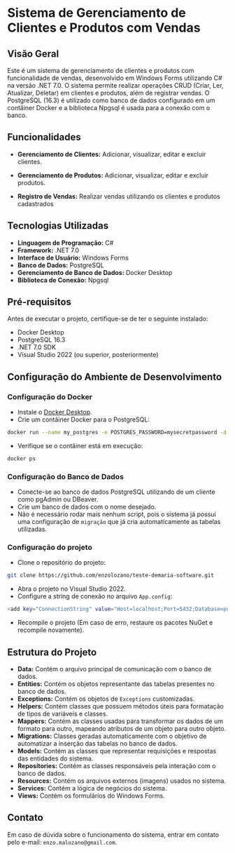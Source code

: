
# Sistema de Gerenciamento de Clientes e Produtos com Vendas

## Visão Geral

Este é um sistema de gerenciamento de clientes e produtos com funcionalidade de vendas, desenvolvido em Windows Forms utilizando C# na versão .NET 7.0. O sistema permite realizar operações CRUD (Criar, Ler, Atualizar, Deletar) em clientes e produtos, além de registrar vendas. O PostgreSQL (16.3) é utilizado como banco de dados configurado em um contâiner Docker e a biblioteca Npgsql é usada para a conexão com o banco.

## Funcionalidades

- **Gerenciamento de Clientes:** Adicionar, visualizar, editar e excluir clientes.

- **Gerenciamento de Produtos:** Adicionar, visualizar, editar e excluir produtos.

- **Registro de Vendas:** Realizar vendas utilizando os clientes e produtos cadastrados

## Tecnologias Utilizadas

- **Linguagem de Programação:** C#
- **Framework:** .NET 7.0
- **Interface de Usuário:** Windows Forms
- **Banco de Dados:** PostgreSQL
- **Gerenciamento de Banco de Dados:** Docker Desktop
- **Biblioteca de Conexão:** Npgsql

## Pré-requisitos

Antes de executar o projeto, certifique-se de ter o seguinte instalado:

- Docker Desktop
- PostgreSQL 16.3
- .NET 7.0 SDK
- Visual Studio 2022 (ou superior, posteriormente)

## Configuração do Ambiente de Desenvolvimento

### Configuração do Docker

  - Instale o [Docker Desktop](https://www.docker.com/products/docker-desktop/).
  - Crie um contâiner	Docker para o PostgreSQL:
  ```bash
  docker run --name my_postgres -e POSTGRES_PASSWORD=mysecretpassword -d -p 5432:5432 postgres:16.3
  ``` 
  - Verifique se o contâiner está em execução:
  ``` bash
  docker ps
  ```

### Configuração do Banco de Dados

  - Conecte-se ao banco de dados PostgreSQL utilizando de um cliente como pgAdmin ou DBeaver.
  - Crie um banco de dados com o nome desejado.
  - Não é necessário rodar mais nenhum script, pois o sistema já possui uma configuração de `migração` que já cria automaticamente as tabelas utilizadas.

### Configuração do projeto

  - Clone o repositório do projeto:
  ``` bash
  git clone https://github.com/enzolozano/teste-demaria-software.git
  ```
  - Abra o projeto no Visual Studio 2022.
  - Configure a string de conexão no arquivo `App.config`:
  ``` bash
  <add key="ConnectionString" value="Host=localhost;Port=5432;Database=postgres;Username=postgres;Password=senha"/>
  ```
  - Recompile o projeto (Em caso de erro, restaure os pacotes NuGet e recompile novamente).

## Estrutura do Projeto
  - **Data:** Contém o arquivo principal de comunicação com o banco de dados.
  - **Entities:** Contém os objetos representante das tabelas presentes no banco de dados.
  - **Exceptions:** Contém os objetos de `Exceptions` customizadas.
  - **Helpers:** Contém classes que possuem métodos úteis para formatação de tipos de variáveis e classes.
  - **Mappers:** Contém as classes usadas para transformar os dados de um formato para outro, mapeando atributos de um objeto para outro objeto.
  - **Migrations:** Classes geradas automaticamente com o objetivo de automatizar a inserção das tabelas no banco de dados.
  - **Models:** Contém as classes que representar requisições e respostas das entidades do sistema.
  - **Repositories:** Contém as classes responsáveis pela interação com o banco de dados.
  - **Resources:** Contém os arquivos externos (imagens) usados no sistema.
  - **Services:** Contém a lógica de negócios do sistema.
  - **Views:** Contém os formulários do Windows Forms.

## Contato
Em caso de dúvida sobre o funcionamento do sistema, entrar em contato pelo e-mail: `enzo.malozano@gmail.com`.


